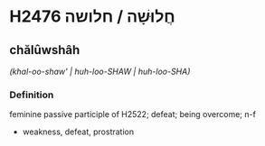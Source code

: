 # H2476 חֲלוּשָׁה / חלושה

## chălûwshâh

_(khal-oo-shaw' | huh-loo-SHAW | huh-loo-SHA)_

### Definition

feminine passive participle of H2522; defeat; being overcome; n-f

- weakness, defeat, prostration

